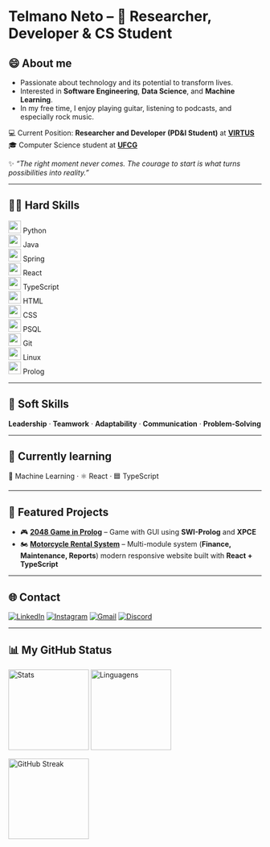 # Telmano Neto – 🚀 Researcher, Developer & CS Student

## 😄 About me

- Passionate about technology and its potential to transform lives. <br>
- Interested in **Software Engineering**, **Data Science**, and **Machine Learning**. <br>
- In my free time, I enjoy playing guitar, listening to podcasts, and especially rock music. <br>

💻 Current Position: **Researcher and Developer (PD&I Student)** at [**VIRTUS**](https://www.virtus.ufcg.edu.br/) <br>
🎓 Computer Science student at [**UFCG**](https://portal.ufcg.edu.br) <br>

✨ *“The right moment never comes. The courage to start is what turns possibilities into reality.”*

---

## 👨‍💻 Hard Skills
  <img src="https://cdn.jsdelivr.net/gh/devicons/devicon/icons/python/python-original.svg" width="25"/> Python   
  <img src="https://cdn.jsdelivr.net/gh/devicons/devicon/icons/java/java-original.svg" width="25"/> Java   
  <img src="https://cdn.jsdelivr.net/gh/devicons/devicon/icons/spring/spring-original.svg" width="25"/> Spring   
  <img src="https://cdn.jsdelivr.net/gh/devicons/devicon/icons/react/react-original.svg" width="25"/> React   
  <img src="https://cdn.jsdelivr.net/gh/devicons/devicon/icons/typescript/typescript-original.svg" width="25"/> TypeScript   
  <img src="https://cdn.jsdelivr.net/gh/devicons/devicon/icons/html5/html5-original.svg" width="25"/> HTML   
  <img src="https://cdn.jsdelivr.net/gh/devicons/devicon/icons/css3/css3-original.svg" width="25"/> CSS   
  <img src="https://cdn.jsdelivr.net/gh/devicons/devicon/icons/postgresql/postgresql-original.svg" width="25"/> PSQL   
  <img src="https://cdn.jsdelivr.net/gh/devicons/devicon/icons/git/git-original.svg" width="25"/> Git   
  <img src="https://cdn.jsdelivr.net/gh/devicons/devicon/icons/linux/linux-original.svg" width="25"/> Linux   
  <img src="https://cdn.jsdelivr.net/gh/devicons/devicon/icons/prolog/prolog-original.svg" width="25"/> Prolog   

---

## 📌 Soft Skills
**Leadership** · **Teamwork** · **Adaptability** · **Communication** · **Problem-Solving**

---

## 📘 Currently learning
🤖 Machine Learning · ⚛️ React · 🟦 TypeScript

---

## 🚀 Featured Projects
- 🎮 [**2048 Game in Prolog**](#) – Game with GUI using **SWI-Prolog** and **XPCE**  
- 🏍 [**Motorcycle Rental System**](#) – Multi-module system (**Finance, Maintenance, Reports**) modern responsive website built with **React + TypeScript**  

---

## 🌐 Contact

[![LinkedIn](https://skillicons.dev/icons?i=linkedin)](https://www.linkedin.com/in/telmano-leite-japiassú-neto-867205284)
[![Instagram](https://skillicons.dev/icons?i=instagram)](https://www.instagram.com/telmanoo_/)
[![Gmail](https://skillicons.dev/icons?i=gmail)](mailto:telmano.leite.japiassu.neto@ccc.ufcg.edu.br)
[![Discord](https://skillicons.dev/icons?i=discord)](https://discord.com/users/telmano)

---

## 📊 My GitHub Status

<p align="left">
  <img height="160" src="https://github-readme-stats.vercel.app/api?username=telmanoneto&show_icons=true&theme=radical" alt="Stats" />
  <img height="160" src="https://github-readme-stats.vercel.app/api/top-langs/?username=telmanoneto&layout=compact&langs_count=6&theme=radical" alt="Linguagens" />
</p>

<p align="left">
  <img height="160" src="https://streak-stats.demolab.com?user=telmanoneto&theme=radical" alt="GitHub Streak" />
</p>
